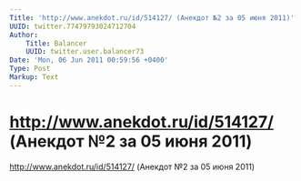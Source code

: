 ```yaml
---
Title: 'http://www.anekdot.ru/id/514127/ (Анекдот №2 за 05 июня 2011)'
UUID: twitter.77479793024712704
Author:
    Title: Balancer
    UUID: twitter.user.balancer73
Date: 'Mon, 06 Jun 2011 00:59:56 +0400'
Type: Post
Markup: Text
---
```


# http://www.anekdot.ru/id/514127/ (Анекдот №2 за 05 июня 2011)

http://www.anekdot.ru/id/514127/ (Анекдот №2 за 05 июня
2011)